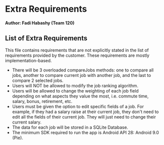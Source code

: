 # Extra Requirements

#### Author: Fadi Habashy (Team 120)

## List of Extra Requirements
This file contains requirements that are not explicitly stated in the list of requirements provided by the customer. These requirements are mostly implementation-based.

* There will be 3 overloaded compareJobs methods: one to compare all jobs, another to compare current job with another job, and the last to compare 2 selected jobs.
* Users will NOT be allowed to modify the job ranking algorithm.
* Users will be allowed to change the weighting of each job field depending on what aspects they value the most, i.e. commute time, salary, bonus, retirement, etc.
* Users must be given the option to edit specific fields of a job. For example, if they had a salary raise at their current job, they don't need to edit all the fields of their current job. They will just need to change their current salary. 
* The data for each job will be stored in a SQLite Database.
* The minimum SDK required to run the app is Android API 28: Android 9.0 (Pie). 
